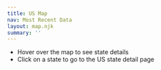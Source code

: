 ```yaml
---
title: US Map
nav: Most Recent Data
layout: map.njk
summary: ''
---
```

* Hover over the map to see state details
* Click on a state to go to the US state detail page
